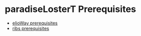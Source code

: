 # paradiseLosterT Prerequisites

- [elioWay prerequisites](/prerequisites.html)
- [ribs prerequisites](/ribs/prerequisites.html)
